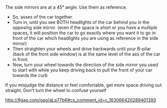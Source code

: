The side mirrors are at a 45° angle. Use them as reference.

- So, asses of the car together.
- Turn in, until you see BOTH headlights of the car behind you in the opposing side mirror. (even if the space is short or you have a multiple spaces, it will position the car to go exactly where you want it to go in front of the car which headlights you are using as reference in the side mirror)
- Then straighten your wheels and drive backwards until your B-pilar (back of the front side window) is at the same level of the ass of the car in front.
- Now, turn your wheel towards the direction of the side mirror you used to start with while you keep driving back to pull the front of your car towards the curb

If you misjudge the distance or feel comfortable, get more space driving out straight. Don't turn the wheel to confuse yourself

http://9gag.com/gag/aLp77b6#cs_comment_id=c_163066420289401393
